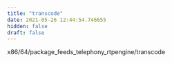 ```yaml
---
title: "transcode"
date: 2021-05-26 12:44:54.746655
hidden: false
draft: false
---
```


x86/64/package_feeds_telephony_rtpengine/transcode

